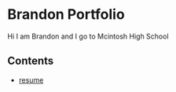 # Brandon Portfolio
Hi I am Brandon and I go to Mcintosh High School

## Contents
- [resume](Resume.MD)
